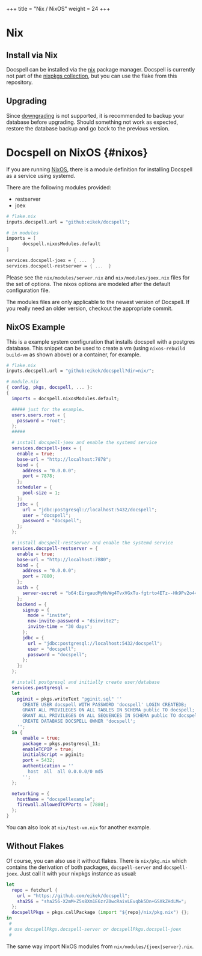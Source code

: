 +++
title = "Nix / NixOS"
weight = 24
+++

# Nix

## Install via Nix

Docspell can be installed via the [nix](https://nixos.org/nix) package
manager. Docspell is currently not part of the [nixpkgs
collection](https://nixos.org/nixpkgs/), but you can use the flake
from this repository.

## Upgrading

Since [downgrading](@/docs/install/downgrading.md) is not supported,
it is recommended to backup your database before upgrading. Should
something not work as expected, restore the database backup and go
back to the previous version.

# Docspell on NixOS {#nixos}

If you are running [NixOS](https://nixos.org), there is a module
definition for installing Docspell as a service using systemd.

There are the following modules provided:

- restserver
- joex

```nix
# flake.nix
inputs.docspell.url = "github:eikek/docspell";

# in modules
imports = [ 
      docspell.nixosModules.default
]

services.docspell-joex = { ...  }
services.docspell-restserver = { ...  }
```

Please see the `nix/modules/server.nix` and `nix/modules/joex.nix` files
for the set of options. The nixos options are modeled after the
default configuration file.

The modules files are only applicable to the newest version of
Docspell. If you really need an older version, checkout the
appropriate commit.

## NixOS Example

This is a example system configuration that installs docspell with a
postgres database. This snippet can be used to create a vm (using
`nixos-rebuild build-vm` as shown above) or a container, for example.

``` nix
# flake.nix
inputs.docspell.url = "github:eikek/docspell?dir=nix/";

# module.nix
{ config, pkgs, docspell, ... }:
{
  imports = docspell.nixosModules.default;

  ##### just for the example…
  users.users.root = {
    password = "root";
  };
  #####

  # install docspell-joex and enable the systemd service
  services.docspell-joex = {
    enable = true;
    base-url = "http://localhost:7878";
    bind = {
      address = "0.0.0.0";
      port = 7878;
    };
    scheduler = {
      pool-size = 1;
    };
    jdbc = {
      url = "jdbc:postgresql://localhost:5432/docspell";
      user = "docspell";
      password = "docspell";
    };
  };

  # install docspell-restserver and enable the systemd service
  services.docspell-restserver = {
    enable = true;
    base-url = "http://localhost:7880";
    bind = {
      address = "0.0.0.0";
      port = 7880;
    };
    auth = {
      server-secret = "b64:EirgaudMyNvWg4TvxVGxTu-fgtrto4ETz--Hk9Pv2o4=";
    };
    backend = {
      signup = {
        mode = "invite";
        new-invite-password = "dsinvite2";
        invite-time = "30 days";
      };
      jdbc = {
        url = "jdbc:postgresql://localhost:5432/docspell";
        user = "docspell";
        password = "docspell";
      };
    };
  };

  # install postgresql and initially create user/database
  services.postgresql =
  let
    pginit = pkgs.writeText "pginit.sql" ''
      CREATE USER docspell WITH PASSWORD 'docspell' LOGIN CREATEDB;
      GRANT ALL PRIVILEGES ON ALL TABLES IN SCHEMA public TO docspell;
      GRANT ALL PRIVILEGES ON ALL SEQUENCES IN SCHEMA public TO docspell;
      CREATE DATABASE DOCSPELL OWNER 'docspell';
    '';
  in {
      enable = true;
      package = pkgs.postgresql_11;
      enableTCPIP = true;
      initialScript = pginit;
      port = 5432;
      authentication = ''
        host  all  all 0.0.0.0/0 md5
      '';
  };

  networking = {
    hostName = "docspellexample";
    firewall.allowedTCPPorts = [7880];
  };
}
```

You can also look at `nix/test-vm.nix` for another example.

## Without Flakes

Of course, you can also use it without flakes. There is `nix/pkg.nix`
which contains the derivation of both packages, `docspell-server` and
`docspell-joex`. Just call it with your nixpkgs instance as usual:

``` nix
let 
  repo = fetchurl {
    url = "https://github.com/eikek/docspell";
    sha256 = "sha256-X2mM+Z5s8Xm1E6zrZ0wcRaivLEvqbk5Dn+GSXkZHdLM=";
  };
  docspellPkgs = pkgs.callPackage (import "${repo}/nix/pkg.nix") {};
in
 #
 # use docspellPkgs.docspell-server or docspellPkgs.docspell-joex
 #
```

The same way import NixOS modules from
`nix/modules/{joex|server}.nix`.
